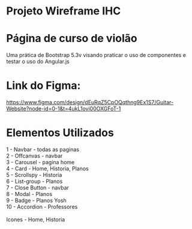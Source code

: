 # Projeto Wireframe IHC
# Página de curso de violão

Uma prática de Bootstrap 5.3v visando praticar o uso de componentes e testar o uso do Angular.js 

# Link do Figma:
https://www.figma.com/design/dEuRqZ5CpOQqthng9Ex1S7/Guitar-Website?node-id=0-1&t=4ukL1ovi00OXGFoT-1


# Elementos Utilizados
1 - Navbar - todas as paginas <br>
2 - Offcanvas - navbar <br>
3 - Carousel - pagina home <br>
4 - Card - Home, Historia, Planos <br>
5 - Scrollspy - Historia <br>
6 - List-group - Planos <br>
7 - Close Button - navbar <br>
8 - Modal - Planos <br>
9 - Badge - Planos Yosh <br>
10 - Accordion - Professores <br> 
<br>
Icones - Home, Historia
